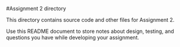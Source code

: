 #Assignment 2 directory

This directory contains source code and other files for Assignment 2.

Use this README document to store notes about design, testing, and
questions you have while developing your assignment.
